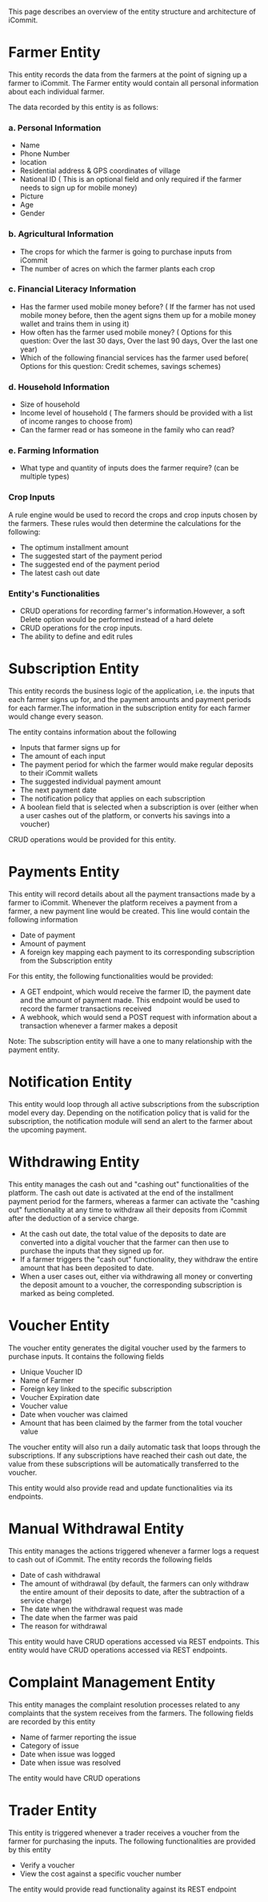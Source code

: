 This page describes an overview of the entity structure and architecture of iCommit. 

# Farmer Entity
This entity records the data from the farmers at the point of signing up a farmer to iCommit. The Farmer entity would contain all personal information about each individual farmer. 

The data recorded by this entity is as follows:

### a. Personal Information
*    Name
*    Phone Number
*    location
*    Residential address & GPS coordinates of village
*    National ID ( This is an optional field and only required if the farmer needs to sign up for mobile money) 
*    Picture
*    Age
*    Gender 

### b. Agricultural Information
* The crops for which the farmer is going to purchase inputs from iCommit
* The number of acres on which the farmer plants each crop

### c. Financial Literacy Information
* Has the farmer used mobile money before? ( If the farmer has not used mobile money before, then the agent signs them up for a mobile money wallet and trains them in using it)
* How often has the farmer used mobile money? ( Options for this question: Over the last 30 days, Over the last 90 days, Over the last one year) 
* Which of the following financial services has the farmer used before( Options for this question: Credit schemes, savings schemes)

### d. Household Information
* Size of household
* Income level of household ( The farmers should be provided with a list of income ranges to choose from)
* Can the farmer read or has someone in the family who can read? 

### e. Farming Information
* What type and quantity of inputs does the farmer require? (can be multiple types)

### Crop Inputs 
A rule engine would be used to record the crops and crop inputs chosen by the farmers. These rules would then determine the calculations for the following:

* The optimum installment amount
* The suggested start of the payment period
* The suggested end of the payment period
* The latest cash out date
  
### Entity's Functionalities
* CRUD operations for recording farmer's information.However, a soft Delete option would be performed instead of a hard delete
* CRUD operations for the crop inputs.
* The ability to define and edit rules 

# Subscription Entity
This entity records the business logic of the application, i.e. the inputs that each farmer signs up for, and the payment amounts and payment periods for each farmer.The information in the subscription entity for each farmer would change every season. 

The entity contains information about the following
* Inputs that farmer signs up for
* The amount of each input
* The payment period for which the farmer would make regular deposits to their iCommit wallets
* The suggested individual payment amount 
* The next payment date  
* The notification policy that applies on each subscription
* A boolean field that is selected when a subscription is over (either when a user cashes out of the platform, or converts his savings into a voucher)

CRUD operations would be provided for this entity.
# Payments Entity 
This entity will record details about all the payment transactions made by a farmer to iCommit. Whenever the platform receives a payment from a farmer, a new payment line would be created. This line would contain the following information
* Date of payment
* Amount of payment
* A foreign key mapping each payment to its corresponding subscription from the Subscription entity

For this entity, the following functionalities would be provided:
* A GET endpoint, which would receive the farmer ID, the payment date and the amount of payment made. This endpoint would be used to record the farmer transactions received 
* A webhook, which would send a POST request with information about a transaction whenever a farmer makes a deposit 


Note: The subscription entity will have a one to many relationship with the payment entity. 

# Notification Entity 
This entity would loop through all active subscriptions from the subscription model every day. Depending on the notification policy that is valid for the subscription, the notification module will send an alert to the farmer about the upcoming payment. 

# Withdrawing Entity
This entity manages the cash out and "cashing out" functionalities of the platform.  The cash out date is activated at the end of the installment payment period for the farmers, whereas a farmer can activate the "cashing out" functionality at any time to withdraw all their deposits from iCommit after the deduction of a service charge. 
* At the cash out date, the total value of the deposits to date are converted into a digital voucher that the farmer can then use to purchase the inputs that they signed up for. 
* If a farmer triggers the "cash out" functionality, they withdraw the entire amount that has been deposited to date. 
* When a user cases out, either via withdrawing all money or converting the deposit amount to a voucher, the corresponding subscription is marked as being completed. 

# Voucher Entity
The voucher entity generates the digital voucher used by the farmers to purchase inputs. It contains the following fields
* Unique Voucher ID
* Name of Farmer
* Foreign key linked to the specific subscription  
* Voucher Expiration date
* Voucher value
* Date when voucher was claimed  
* Amount that has been claimed by the farmer from the total voucher value

The voucher entity will also run a daily automatic task that loops through the subscriptions. If any subscriptions have reached their cash out date, the value from these subscriptions will be automatically transferred to the voucher. 

This entity would also provide read and update functionalities via its endpoints.
# Manual Withdrawal Entity
This entity manages the actions triggered whenever a farmer logs a request to cash out of iCommit. The entity records the following fields

* Date of cash withdrawal
* The amount of withdrawal (by default, the farmers can only withdraw the entire amount of their deposits to date, after the subtraction of a service charge)
* The date when the withdrawal request was made
* The date when the farmer was paid
* The reason for withdrawal  

This entity would have CRUD operations accessed via REST endpoints.
This entity would have CRUD operations accessed via REST endpoints.

# Complaint Management Entity 
This entity manages the complaint resolution processes related to any complaints that the system receives from the farmers. 
The following fields are recorded by this entity
* Name of farmer reporting the issue
* Category of issue
* Date when issue was logged
* Date when issue was resolved 

The entity would have CRUD operations 

# Trader Entity 
This entity is triggered whenever a trader receives a voucher from the farmer for purchasing the inputs. The following functionalities are provided by this entity 

* Verify a voucher
* View the cost against a specific voucher number  

The entity would provide read functionality against its REST endpoint
